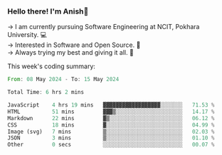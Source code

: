 ### Hello there! I'm Anish👋

-> I am currently pursuing Software Engineering at NCIT, Pokhara University. 💻\
-> Interested in Software and Open Source. 📖\
-> Always trying my best and giving it all. 💪


This week's coding summary:
<!--START_SECTION:waka-->

```rust
From: 08 May 2024 - To: 15 May 2024

Total Time: 6 hrs 2 mins

JavaScript    4 hrs 19 mins   ▓▓▓▓▓▓▓▓▓▓▓▓▓▓▓▓▓▓░░░░░░░   71.53 %
HTML          51 mins         ▓▓▓▒░░░░░░░░░░░░░░░░░░░░░   14.17 %
Markdown      22 mins         ▓▒░░░░░░░░░░░░░░░░░░░░░░░   06.12 %
CSS           18 mins         ▓░░░░░░░░░░░░░░░░░░░░░░░░   04.99 %
Image (svg)   7 mins          ▒░░░░░░░░░░░░░░░░░░░░░░░░   02.03 %
JSON          3 mins          ▒░░░░░░░░░░░░░░░░░░░░░░░░   01.10 %
Other         0 secs          ░░░░░░░░░░░░░░░░░░░░░░░░░   00.07 %
```

<!--END_SECTION:waka-->
